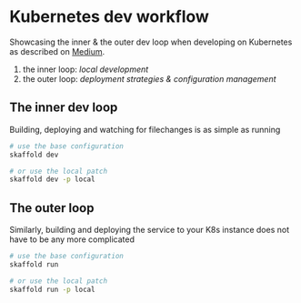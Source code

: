# Kubernetes dev workflow

Showcasing the inner & the outer dev loop when developing on Kubernetes as
described on
[Medium](https://fabiandeifuss.medium.com/developing-on-kubernetes-the-inner-outer-loop-6957f9597f7a).

1. the inner loop: _local development_
2. the outer loop: _deployment strategies & configuration management_

## The inner dev loop

Building, deploying and watching for filechanges is as simple as running

```sh
# use the base configuration
skaffold dev

# or use the local patch
skaffold dev -p local
```

## The outer loop

Similarly, building and deploying the service to your K8s instance does not have
to be any more complicated

```sh
# use the base configuration
skaffold run

# or use the local patch
skaffold run -p local
```
